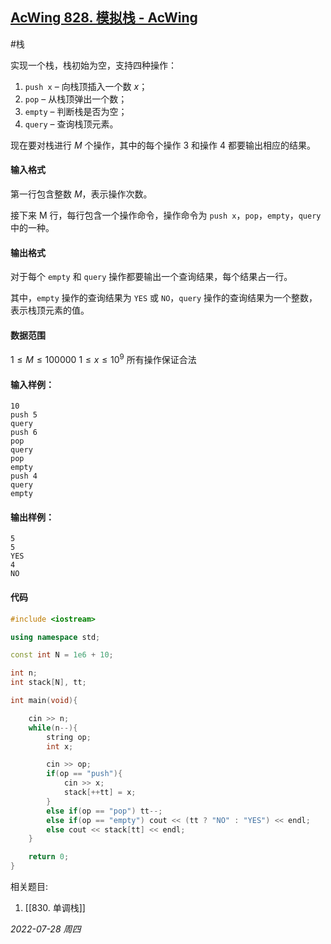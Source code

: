 ## [AcWing 828. 模拟栈 - AcWing](https://www.acwing.com/activity/content/problem/content/865/)

#栈

实现一个栈，栈初始为空，支持四种操作：

1. `push x` – 向栈顶插入一个数 $x$；
2. `pop` – 从栈顶弹出一个数；
3. `empty` – 判断栈是否为空；
4. `query` – 查询栈顶元素。

现在要对栈进行 $M$ 个操作，其中的每个操作 $3$ 和操作 $4$ 都要输出相应的结果。

#### 输入格式

第一行包含整数 $M$，表示操作次数。

接下来 M 行，每行包含一个操作命令，操作命令为 `push x`，`pop`，`empty`，`query` 中的一种。

#### 输出格式

对于每个 `empty` 和 `query` 操作都要输出一个查询结果，每个结果占一行。

其中，`empty` 操作的查询结果为 `YES` 或 `NO`，`query` 操作的查询结果为一个整数，表示栈顶元素的值。

#### 数据范围

$1≤M≤100000$
$1≤x≤10^9$
所有操作保证合法

#### 输入样例：

```
10
push 5
query
push 6
pop
query
pop
empty
push 4
query
empty
```

#### 输出样例：

```
5
5
YES
4
NO
```

#### 代码

```cpp
#include <iostream>

using namespace std;

const int N = 1e6 + 10;

int n;
int stack[N], tt;

int main(void){

    cin >> n;
    while(n--){
        string op;
        int x;

        cin >> op;
        if(op == "push"){
            cin >> x;
            stack[++tt] = x;
        }
        else if(op == "pop") tt--;
        else if(op == "empty") cout << (tt ? "NO" : "YES") << endl;
        else cout << stack[tt] << endl;
    }

    return 0;
}
```

相关题目:
1. [[830. 单调栈]]

*2022-07-28 周四*